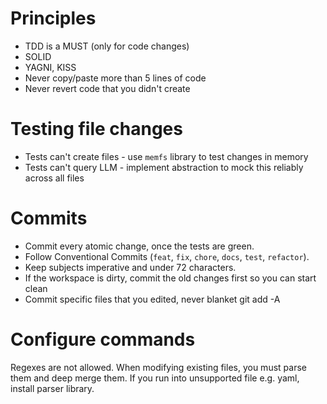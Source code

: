 # Principles

- TDD is a MUST (only for code changes)
- SOLID
- YAGNI, KISS
- Never copy/paste more than 5 lines of code
- Never revert code that you didn't create

# Testing file changes

- Tests can't create files - use `memfs` library to test changes in memory
- Tests can't query LLM - implement abstraction to mock this reliably across all files

# Commits

- Commit every atomic change, once the tests are green.
- Follow Conventional Commits (`feat`, `fix`, `chore`, `docs`, `test`, `refactor`).
- Keep subjects imperative and under 72 characters.
- If the workspace is dirty, commit the old changes first so you can start clean
- Commit specific files that you edited, never blanket git add -A

# Configure commands

Regexes are not allowed. When modifying existing files, you must parse them and deep merge them. If you run into unsupported file e.g. yaml, install parser library. 

